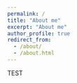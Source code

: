 ```yaml
---
permalink: /
title: "About me"
excerpt: "About me"
author_profile: true
redirect_from:
  - /about/
  - /about.html
---
```


TEST
